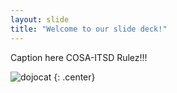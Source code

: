 ```yaml
---
layout: slide
title: "Welcome to our slide deck!"
---
```


Caption here COSA-ITSD Rulez!!!

![dojocat](https://octodex.github.com/images/dojocat.jpg)
{: .center}
